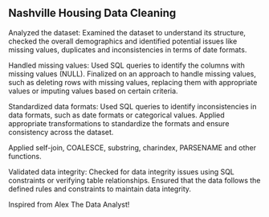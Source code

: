 ## Nashville Housing Data Cleaning

Analyzed the dataset: Examined the dataset to understand its structure, checked the overall demographics and identified potential issues like missing values, duplicates and inconsistencies in terms of date formats.

Handled missing values: Used SQL queries to identify the columns with missing values (NULL). Finalized on an approach to handle missing values, 
such as deleting rows with missing values, replacing them with appropriate values or imputing values based on certain criteria.

Standardized data formats: Used SQL queries to identify inconsistencies in data formats, such as date formats or categorical values. 
Applied appropriate transformations to standardize the formats and ensure consistency across the dataset.

Applied self-join, COALESCE, substring, charindex, PARSENAME and other functions. 

Validated data integrity: Checked for data integrity issues using SQL constraints or verifying table relationships. 
Ensured that the data follows the defined rules and constraints to maintain data integrity.

Inspired from Alex The Data Analyst!
